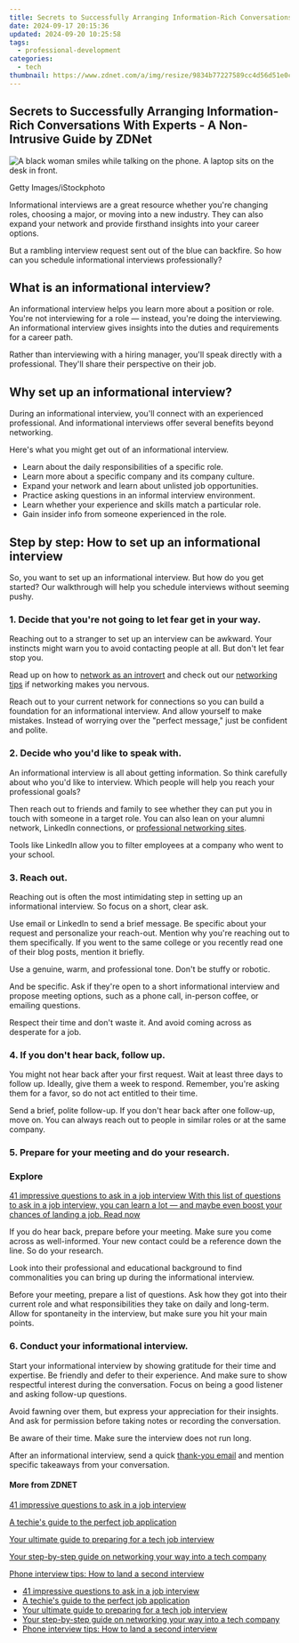```yaml
---
title: Secrets to Successfully Arranging Information-Rich Conversations With Experts - A Non-Intrusive Guide by ZDNet
date: 2024-09-17 20:15:36
updated: 2024-09-20 10:25:58
tags:
  - professional-development
categories:
  - tech
thumbnail: https://www.zdnet.com/a/img/resize/9834b77227589cc4d56d51e0cf90e590f80e40c3/2020/03/17/1264e1ba-e72a-4b08-880f-094a703c39fb/computeruserphoneistock-1148826177.jpg?width=278&height=156&fit=crop&auto=webp
---
```


## Secrets to Successfully Arranging Information-Rich Conversations With Experts - A Non-Intrusive Guide by ZDNet

![A black woman smiles while talking on the phone. A laptop sits on the desk in front.](https://www.zdnet.com/a/img/resize/45b907e579b4ac47f30717e6d8cdbd32a180c8bd/2020/03/17/1264e1ba-e72a-4b08-880f-094a703c39fb/computeruserphoneistock-1148826177.jpg?auto=webp&width=1280)

Getty Images/iStockphoto

Informational interviews are a great resource whether you're changing roles, choosing a major, or moving into a new industry. They can also expand your network and provide firsthand insights into your career options. 

But a rambling interview request sent out of the blue can backfire. So how can you schedule informational interviews professionally?

## What is an informational interview?

An informational interview helps you learn more about a position or role. You're not interviewing for a role — instead, you're doing the interviewing. An informational interview gives insights into the duties and requirements for a career path.

Rather than interviewing with a hiring manager, you'll speak directly with a professional. They'll share their perspective on their job.

## Why set up an informational interview?

During an informational interview, you'll connect with an experienced professional. And informational interviews offer several benefits beyond networking. 

Here's what you might get out of an informational interview.

* Learn about the daily responsibilities of a specific role.
* Learn more about a specific company and its company culture.
* Expand your network and learn about unlisted job opportunities.
* Practice asking questions in an informal interview environment.
* Learn whether your experience and skills match a particular role.
* Gain insider info from someone experienced in the role.

## Step by step: How to set up an informational interview

So, you want to set up an informational interview. But how do you get started? Our walkthrough will help you schedule interviews without seeming pushy.

### 1\. Decide that you're not going to let fear get in your way.

Reaching out to a stranger to set up an interview can be awkward. Your instincts might warn you to avoid contacting people at all. But don't let fear stop you.

Read up on how to [network as an introvert](https://www.zdnet.com/education/professional-development/how-to-network-as-an-introvert/) and check out our [networking tips](https://www.zdnet.com/education/professional-development/tech-company-networking-tips/) if networking makes you nervous.

Reach out to your current network for connections so you can build a foundation for an informational interview. And allow yourself to make mistakes. Instead of worrying over the "perfect message," just be confident and polite.

### 2\. Decide who you'd like to speak with.

An informational interview is all about getting information. So think carefully about who you'd like to interview. Which people will help you reach your professional goals?

Then reach out to friends and family to see whether they can put you in touch with someone in a target role. You can also lean on your alumni network, LinkedIn connections, or [professional networking sites](https://www.zdnet.com/education/professional-development/best-networking-sites-for-tech-professionals/). 

Tools like LinkedIn allow you to filter employees at a company who went to your school.

### 3\. Reach out.

Reaching out is often the most intimidating step in setting up an informational interview. So focus on a short, clear ask. 

Use email or LinkedIn to send a brief message. Be specific about your request and personalize your reach-out. Mention why you're reaching out to them specifically. If you went to the same college or you recently read one of their blog posts, mention it briefly.

Use a genuine, warm, and professional tone. Don't be stuffy or robotic. 

And be specific. Ask if they're open to a short informational interview and propose meeting options, such as a phone call, in-person coffee, or emailing questions. 

Respect their time and don't waste it. And avoid coming across as desperate for a job. 

### 4\. If you don't hear back, follow up.

You might not hear back after your first request. Wait at least three days to follow up. Ideally, give them a week to respond. Remember, you're asking them for a favor, so do not act entitled to their time.

Send a brief, polite follow-up. If you don't hear back after one follow-up, move on. You can always reach out to people in similar roles or at the same company. 

### 5\. Prepare for your meeting and do your research.

### Explore

[41 impressive questions to ask in a job interview With this list of questions to ask in a job interview, you can learn a lot — and maybe even boost your chances of landing a job.  Read now](https://www.zdnet.com/article/questions-to-ask-in-an-interview/)

If you do hear back, prepare before your meeting. Make sure you come across as well-informed. Your new contact could be a reference down the line. So do your research. 

Look into their professional and educational background to find commonalities you can bring up during the informational interview.

 Before your meeting, prepare a list of questions. Ask how they got into their current role and what responsibilities they take on daily and long-term. Allow for spontaneity in the interview, but make sure you hit your main points.

### 6\. Conduct your informational interview.

Start your informational interview by showing gratitude for their time and expertise. Be friendly and defer to their experience. And make sure to show respectful interest during the conversation. Focus on being a good listener and asking follow-up questions.

Avoid fawning over them, but express your appreciation for their insights. And ask for permission before taking notes or recording the conversation. 

Be aware of their time. Make sure the interview does not run long.

After an informational interview, send a quick [thank-you email](https://www.zdnet.com/education/professional-development/how-to-write-an-interview-thank-you-email/) and mention specific takeaways from your conversation. 

#### More from **ZDNET**

[41 impressive questions to ask in a job interview](https://www.zdnet.com/article/questions-to-ask-in-an-interview/ "41 impressive questions to ask in a job interview")

[A techie's guide to the perfect job application](https://www.zdnet.com/article/tech-job-application-guide/ "A techie's guide to the perfect job application")

[Your ultimate guide to preparing for a tech job interview](https://www.zdnet.com/article/tech-job-interview-tips/ "Your ultimate guide to preparing for a tech job interview")

[Your step-by-step guide on networking your way into a tech company](https://www.zdnet.com/article/tech-company-networking-tips/ "Your step-by-step guide on networking your way into a tech company")

[Phone interview tips: How to land a second interview](https://www.zdnet.com/article/interview-tips-recent-grads/ "Phone interview tips: How to land a second interview")

* [41 impressive questions to ask in a job interview](https://www.zdnet.com/article/questions-to-ask-in-an-interview/ "41 impressive questions to ask in a job interview")
* [A techie's guide to the perfect job application](https://www.zdnet.com/article/tech-job-application-guide/ "A techie's guide to the perfect job application")
* [Your ultimate guide to preparing for a tech job interview](https://www.zdnet.com/article/tech-job-interview-tips/ "Your ultimate guide to preparing for a tech job interview")
* [Your step-by-step guide on networking your way into a tech company](https://www.zdnet.com/article/tech-company-networking-tips/ "Your step-by-step guide on networking your way into a tech company")
* [Phone interview tips: How to land a second interview](https://www.zdnet.com/article/interview-tips-recent-grads/ "Phone interview tips: How to land a second interview")

<ins class="adsbygoogle"
     style="display:block"
     data-ad-format="autorelaxed"
     data-ad-client="ca-pub-7571918770474297"
     data-ad-slot="1223367746"></ins>



<ins class="adsbygoogle"
     style="display:block"
     data-ad-client="ca-pub-7571918770474297"
     data-ad-slot="8358498916"
     data-ad-format="auto"
     data-full-width-responsive="true"></ins>
